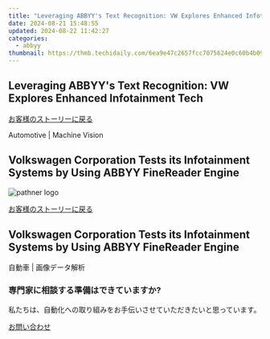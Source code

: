 ```yaml
---
title: "Leveraging ABBYY's Text Recognition: VW Explores Enhanced Infotainment Tech"
date: 2024-08-21 15:48:55
updated: 2024-08-22 11:42:27
categories:
  - abbyy
thumbnail: https://thmb.techidaily.com/6ea9e47c2657fcc7075624e0c60b4b097654c22032956cf343f01ab1f87ea6c8.jpg
---
```


## Leveraging ABBYY's Text Recognition: VW Explores Enhanced Infotainment Tech

[お客様のストーリーに戻る](https://tools.techidaily.com/abbyy/products/)

Automotive | Machine Vision

## Volkswagen Corporation Tests its Infotainment Systems by Using ABBYY FineReader Engine

![pathner logo](https://content.abbyy.com/-/media/project/abbyy/abbyy/logos-white/ja/92248.png?h=40&iar=0&w=120)

[お客様のストーリーに戻る](https://tools.techidaily.com/abbyy/products/)

## Volkswagen Corporation Tests its Infotainment Systems by Using ABBYY FineReader Engine

自動車 | 画像データ解析 

### 専門家に相談する準備はできていますか?

私たちは、自動化への取り組みをお手伝いさせていただきたいと思っています。

[お問い合わせ](https://tools.techidaily.com/abbyy/products/)

<ins class="adsbygoogle"
     style="display:block"
     data-ad-format="autorelaxed"
     data-ad-client="ca-pub-7571918770474297"
     data-ad-slot="1223367746"></ins>



<ins class="adsbygoogle"
     style="display:block"
     data-ad-client="ca-pub-7571918770474297"
     data-ad-slot="8358498916"
     data-ad-format="auto"
     data-full-width-responsive="true"></ins>
